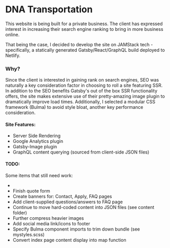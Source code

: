 <h1>DNA Transportation</h1>

<p>
  This website is being built for a private business. The client has expressed interest in increasing their search engine ranking to bring in more business online.
</p>
<p>
  That being the case, I decided to develop the site on JAMStack tech - specifically, a statically generated Gatsby/React/GraphQL build deployed to Netlify. 
</p>

<h3>Why?</h3>

<p>
  Since the client is interested in gaining rank on search engines, SEO was naturally a key consideration factor in choosing to roll a site featuring SSR. In addition to the SEO benefits Gatsby's out of the box SSR functionality offers, the site makes extensive use of their pretty-amazing image plugin to dramatically improve load times. Additionally, I selected a modular CSS framework (Bulma) to avoid style bloat, another key performance consideration.
</p>

<h4>Site Features:</h4>
<ul>
  <li>Server Side Rendering</li>
  <li>Google Analytics plugin</li>
  <li>Gatsby-Image plugin</li>
  <li>GraphQL content querying (sourced from client-side JSON files)</li>
</ul>

<h4>TODO:</h4>
<p> 
  Some items that still need work:
</p>
<ul>
  <li></li>
  <li>Finish quote form</li>
  <li>Create banners for: Contact, Apply, FAQ pages</li>
  <li>Add client-supplied questions/answers to FAQ page</li>
  <li>Continue to move hard-coded content into JSON files (see content folder)</li>
  <li>Further compress heavier images</li>
  <li>Add social media link/icons to footer</li>
  <li>Specify Bulma component imports to trim down bundle (see mystyles.scss)</li>
  <li>Convert index page content display into map function</li>
</ul>

